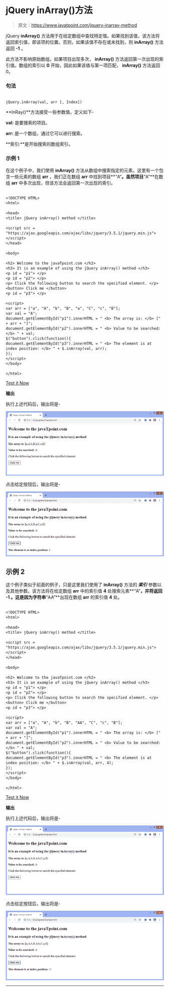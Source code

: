 # jQuery inArray()方法

> 原文：<https://www.javatpoint.com/jquery-inarray-method>

jQuery **inArray()** 方法用于在给定数组中查找特定值。如果找到该值，该方法将返回索引值，即该项的位置。否则，如果该值不存在或未找到，则 **inArray()** 方法返回 **-1** 。

此方法不影响原始数组。如果项目出现多次， **inArray()** 方法返回第一次出现的索引值。数组的索引以 **0** 开始，因此如果该值与第一项匹配， **inArray()** 方法返回 0。

### 句法

```

jQuery.inArray(val, arr [, Index])

```

**InRay()**方法接受一些参数值，定义如下-

**val:** 是要搜索的项目。

**arr:** 是一个数组，通过它可以进行搜索。

**索引:**是开始搜索的数组索引。

### 示例 1

在这个例子中，我们使用 **inArray()** 方法从数组中搜索指定的元素。这里有一个包含一些元素的数组 **arr** ，我们正在数组 **arr** 中找到项目**“A”**。虽然项目**“A”**在数组 **arr** 中多次出现，但该方法会返回第一次出现的索引。

```

<!DOCTYPE HTML>
<html>

<head>
<title> jQuery inArray() method </title>

<script src = "https://ajax.googleapis.com/ajax/libs/jquery/3.5.1/jquery.min.js"> </script>
</head>

<body>

<h2> Welcome to the javaTpoint.com </h2>
<h3> It is an example of using the jQuery inArray() method </h3>
<p id = "p1"> </p>
<p id = "p2"> </p>
<p> Click the following button to search the specified element. </p>
<button> Click me </button>
<p id = "p3"> </p>

<script>
var arr = ["a", "A", "b", "B", "a", "C", "c", "B"];
var val = "A";
document.getElementById("p1").innerHTML = " <b> The array is: </b> [" + arr + "]";
document.getElementById("p2").innerHTML = " <b> Value to be searched: </b> " + val;
$("button").click(function(){
document.getElementById("p3").innerHTML = " <b> The element is at index position: </b> " + $.inArray(val, arr);
});
</script>
</body>

</html>

```

[Test it Now](https://www.javatpoint.com/oprweb/test.jsp?filename=jquery-inarray-method1)

**输出**

执行上述代码后，输出将是-

![jQuery inArray() method](img/6379b7296a77dae951a8dd68d1cad3c9.png)

点击给定按钮后，输出将是-

![jQuery inArray() method](img/bd79691ce94d2185962f3d2151b50b51.png)

## 示例 2

这个例子类似于前面的例子，只是这里我们使用了 **inArray()** 方法的 ***索引*** 参数以及其他参数。该方法将在给定数组 **arr** 中的索引值 **4** 处搜索元素**“A”**，并将返回 **-1** 。这是因为字符串**“AA”**出现在数组 **arr** 的索引值 **4** 处。

```

<!DOCTYPE HTML>
<html>

<head>
<title> jQuery inArray() method </title>

<script src = "https://ajax.googleapis.com/ajax/libs/jquery/3.5.1/jquery.min.js"> </script>
</head>

<body>

<h2> Welcome to the javaTpoint.com </h2>
<h3> It is an example of using the jQuery inArray() method </h3>
<p id = "p1"> </p>
<p id = "p2"> </p>
<p> Click the following button to search the specified element. </p>
<button> Click me </button>
<p id = "p3"> </p>

<script>
var arr = ["a", "A", "b", "B", "AA", "C", "c", "B"];
var val = "A";
document.getElementById("p1").innerHTML = " <b> The array is: </b> [" + arr + "]";
document.getElementById("p2").innerHTML = " <b> Value to be searched: </b> " + val;
$("button").click(function(){
document.getElementById("p3").innerHTML = " <b> The element is at index position: </b> " + $.inArray(val, arr, 4);
});
</script>
</body>

</html>

```

[Test it Now](https://www.javatpoint.com/oprweb/test.jsp?filename=jquery-inarray-method2)

**输出**

执行上述代码后，输出将是-

![jQuery inArray() method](img/639a9b2c49472d7e5ab95cc137d8f5a2.png)

点击给定按钮后，输出将是-

![jQuery inArray() method](img/6b847b8f64ed7f123e4e7314dfa0ea5b.png)

* * *